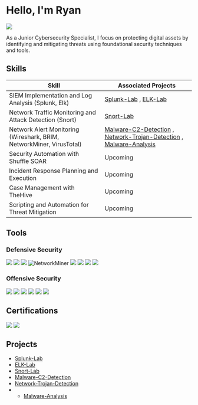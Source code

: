 # Hello, I'm Ryan
<a href="https://linkedin.com/in/ryan-salomon22/"><img src="https://img.shields.io/badge/-LinkedIn-0072b1?&style=for-the-badge&logo=linkedin&logoColor=white" /></a>


As a Junior Cybersecurity Specialist, I focus on protecting digital assets by identifying and mitigating threats using foundational security techniques and tools.

## Skills

| Skill                                         | Associated Projects         |
|-----------------------------------------------|----------------------------|
| SIEM Implementation and Log Analysis (Splunk, Elk) | <a href="https://github.com/RyanSalomon/Splunk-Lab">Splunk-Lab</a> , <a href="https://github.com/RyanSalomon/ELK-Lab">ELK-Lab</a> |  
| Network Traffic Monitoring and Attack Detection (Snort) | <a href="https://github.com/RyanSalomon/Snort_Lab/tree/main">Snort-Lab</a> |
| Network Alert Monitoring (Wireshark, BRIM, NetworkMiner, VirusTotal) | <a href="https://github.com/RyanSalomon/Malware-C2-Detection">Malware-C2-Detection</a> , <a href="https://github.com/RyanSalomon/Network-Trojan-Detection">Network-Trojan-Detection</a> , <a href="https://github.com/RyanSalomon/Malware-Analysis">Malware-Analysis</a> |
| Security Automation with Shuffle SOAR         | Upcoming |
| Incident Response Planning and Execution      | Upcoming |
| Case Management with TheHive                  | Upcoming |
| Scripting and Automation for Threat Mitigation | Upcoming |

## Tools

### Defensive Security
<div>
    <img src="https://img.shields.io/badge/-Snort-EF3B2D?&style=for-the-badge&logo=Snort&logoColor=white" />
    <img src="https://img.shields.io/badge/-Wireshark-1679A7?&style=for-the-badge&logo=Wireshark&logoColor=white" />
    <img src="https://img.shields.io/badge/-Brim-000000?style=for-the-badge&logo=Brim&logoColor=white" />
    <img src="https://img.shields.io/badge/NetworkMiner-8B4513?style=for-the-badge&logo=network&logoColor=white" alt="NetworkMiner" />
    <img src="https://img.shields.io/badge/-Sysinternals-005B99?style=for-the-badge&logo=windows&logoColor=white" />
    <img src="https://img.shields.io/badge/-Sysmon-005B99?style=for-the-badge&logo=windows&logoColor=white" />
    <img src="https://img.shields.io/badge/-Splunk-000000?&style=for-the-badge&logo=Splunk&logoColor=white" />
    <img src="https://img.shields.io/badge/-Elastic-005571?&style=for-the-badge&logo=Elastic&logoColor=white" />
</div>

### Offensive Security
<div>
    <img src="https://img.shields.io/badge/-Burp%20Suite-FF6C37?style=for-the-badge&logo=burp-suite&logoColor=white" />
    <img src="https://img.shields.io/badge/-Nmap-4682B4?style=for-the-badge&logo=nmap&logoColor=white" />
    <img src="https://img.shields.io/badge/-Kali%20Linux-557C94?style=for-the-badge&logo=kalilinux&logoColor=white" />
    <img src="https://img.shields.io/badge/-Windows-0078D6?style=for-the-badge&logo=windows&logoColor=white" />
    <img src="https://img.shields.io/badge/-WordPress-21759B?style=for-the-badge&logo=wordpress&logoColor=white" />
    <img src="https://img.shields.io/badge/-Metasploit-2A2A2A?style=for-the-badge&logo=metasploit&logoColor=white" />
</div>

## Certifications
<div>
<img src="https://img.shields.io/badge/-Security%2B-FF0000?&style=for-the-badge&logo=CompTIA&logoColor=white" />
<img src="https://img.shields.io/badge/-Google%20Cybersecurity-4285F4?&style=for-the-badge&logo=Google&logoColor=white" />


## Projects
- <a href="https://github.com/RyanSalomon/Splunk-Lab">Splunk-Lab</a>
- <a href="https://github.com/RyanSalomon/ELK-Lab">ELK-Lab</a>
- <a href="https://github.com/RyanSalomon/Snort_Lab/tree/main">Snort-Lab</a>
- <a href="https://github.com/RyanSalomon/Malware-C2-Detection">Malware-C2-Detection</a>
- <a href="https://github.com/RyanSalomon/Network-Trojan-Detection">Network-Trojan-Detection</a>
- - <a href="https://github.com/RyanSalomon/Malware-Analysis">Malware-Analysis</a>
